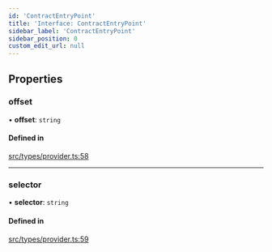 ```yaml
---
id: 'ContractEntryPoint'
title: 'Interface: ContractEntryPoint'
sidebar_label: 'ContractEntryPoint'
sidebar_position: 0
custom_edit_url: null
---
```


## Properties

### offset

• **offset**: `string`

#### Defined in

[src/types/provider.ts:58](https://github.com/notV4l/starknet.js/blob/47ca727/src/types/provider.ts#L58)

---

### selector

• **selector**: `string`

#### Defined in

[src/types/provider.ts:59](https://github.com/notV4l/starknet.js/blob/47ca727/src/types/provider.ts#L59)
